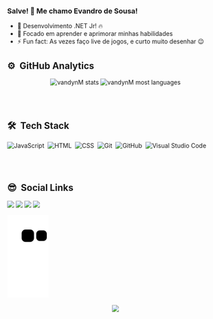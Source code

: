 ### Salve! 🤟 Me chamo Evandro de Sousa! 

- 🔭 Desenvolvimento .NET Jr! 🔥
- 🌱 Focado em aprender e aprimorar minhas habilidades
- ⚡ Fun fact: As vezes faço live de jogos, e curto muito desenhar 😉


## ⚙️ &nbsp;GitHub Analytics

<p align="center">
<img width="530em" src="https://github-readme-stats.vercel.app/api?username=vandynM&show_icons=true&theme=dracula" alt="vandynM stats"/>
<img width="530em" src="https://github-readme-stats.vercel.app/api/top-langs/?username=vandynM&layout=compact&theme=dracula" alt="vandynM most languages"/>
</p>

<br><br>


## 🛠 &nbsp;Tech Stack

![JavaScript](https://img.shields.io/badge/-JavaScript-05122A?style=flat&logo=javascript)&nbsp;
![HTML](https://img.shields.io/badge/-HTML-05122A?style=flat&logo=HTML5)&nbsp;
![CSS](https://img.shields.io/badge/-CSS-05122A?style=flat&logo=CSS3&logoColor=1572B6)&nbsp;
![Git](https://img.shields.io/badge/-Git-05122A?style=flat&logo=git)&nbsp;
![GitHub](https://img.shields.io/badge/-GitHub-05122A?style=flat&logo=github)&nbsp;
![Visual Studio Code](https://img.shields.io/badge/-Visual%20Studio%20Code-05122A?style=flat&logo=visual-studio-code&logoColor=007ACC)&nbsp;


<br><br>

## 😎 &nbsp;Social Links
 
<div> 
  <a target="_blank" href="https://www.youtube.com/user/vandynM" target="_blank"><img src="https://img.shields.io/badge/YouTube-FF0000?style=for-the-badge&logo=youtube&logoColor=white" target="_blank"></a>
  <a target="_blank" href="https://www.instagram.com/vandynsousa/" target="_blank"><img src="https://img.shields.io/badge/-Instagram-%23E4405F?style=for-the-badge&logo=instagram&logoColor=white" target="_blank"></a>
 	<a target="_blank" href="https://www.twitch.tv/hardmodeon_" target="_blank"><img src="https://img.shields.io/badge/Twitch-9146FF?style=for-the-badge&logo=twitch&logoColor=white" target="_blank"></a>
  <a target="_blank" href="https://www.linkedin.com/in/evandro-sousa-0665a4144/" target="_blank"><img src="https://img.shields.io/badge/-LinkedIn-%230077B5?style=for-the-badge&logo=linkedin&logoColor=white" target="_blank"></a> 
 
  ![Snake animation](https://github.com/rafaballerini/rafaballerini/blob/output/github-contribution-grid-snake.svg)
 
</div>

<p align="center">
<img width="500em" src="https://github-readme-twitter-gazf.vercel.app/api?id=vandynM&layout=wide&show_reply=off&show_retweet=off" />
